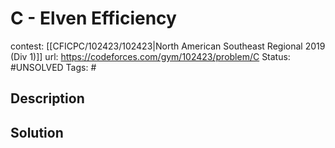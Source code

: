 # C - Elven Efficiency

contest: [[CFICPC/102423/102423|North American Southeast Regional 2019 (Div 1)]]
url: https://codeforces.com/gym/102423/problem/C
Status: #UNSOLVED
Tags: #

## Description

## Solution


